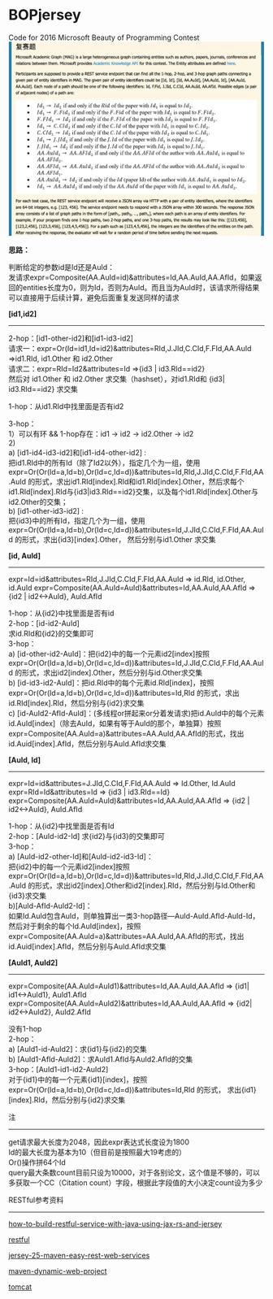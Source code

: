 # BOPjersey
Code for 2016 Microsoft Beauty of Programming Contest
![image](Problem.png)


**思路：**  

判断给定的参数id是Id还是AuId：  
发请求expr=Composite(AA.AuId=id)&attributes=Id,AA.AuId,AA.AfId，如果返回的entities长度为0，则为Id，否则为AuId。而且当为AuId时，该请求所得结果可以直接用于后续计算，避免后面重复发送同样的请求

**[id1,id2]**
***
2-hop：[id1-other-id2]和[id1-id3-id2]  
请求一：expr=Or(Id=id1,Id=id2)&attributes=RId,J.JId,C.CId,F.FId,AA.AuId
=>id1.RId, id1.Other 和 id2.Other  
请求二：expr=RId=Id2&attributes=Id
=>{id3 | id3.RId==id2}  
然后对 id1.Other 和 id2.Other 求交集（hashset），对id1.RId和 {id3| id3.RId==id2} 求交集

1-hop：从id1.RId中找里面是否有id2

3-hop：  
  1）可以有环 && 1-hop存在：id1 -> id2 ->  id2.Other -> id2  
  2)  
  a) [id1-id4-id3-id2]和[id1-id4-other-id2] :  
  把id1.RId中的所有Id（除了Id2以外），指定几个为一组，使用
  expr=Or(Or(Id=a,Id=b),Or(Id=c,Id=d))&attributes=Id,RId,J.JId,C.CId,F.FId,AA.AuId
  的形式，求出id1.RId[index].RId和id1.RId[index].Other，然后求每个id1.RId[index].RId与{id3|id3.RId==id2}交集，以及每个id1.RId[index].Other与id2.Other的交集；  
b) [id1-other-id3-id2] :  
把{id3}中的所有Id，指定几个为一组，使用
expr=Or(Or(Id=a,Id=b),Or(Id=c,Id=d))&attributes=Id,J.JId,C.CId,F.FId,AA.AuId
的形式，求出{id3}[index].Other，
然后分别与id1.Other 求交集

**[id, AuId]**
***  
expr=Id=id&attributes=RId,J.JId,C.CId,F.FId,AA.AuId
=> id.RId, id.Other, id.AuId
expr=Composite(AA.AuId=AuId)&attributes=Id,AA.AuId,AA.AfId
=> {id2 | id2<->AuId}, AuId.AfId

1-hop：从{id2}中找里面是否有id  
2-hop：[id-id2-AuId]  
求id.RId和{id2}的交集即可  
3-hop：  
a)
[id-other-id2-AuId]：把{id2}中的每一个元素id2[index]按照expr=Or(Or(Id=a,Id=b),Or(Id=c,Id=d))&attributes=Id,J.JId,C.CId,F.FId,AA.AuId
的形式，求出id2[index].Other，然后分别与id.Other求交集  
b)
[id-id3-id2-AuId]：把id.RId中的每个元素id.RId[index]，按照expr=Or(Or(Id=a,Id=b),Or(Id=c,Id=d))&attributes=Id,RId
的形式，求出id.RId[index].RId，然后分别与{id2}求交集  
c)
[id-AuId2-AfId-AuId]：(多线程or拼起来or分着发请求)把id.AuId中的每个元素id.AuId[index]（除去AuId，如果有等于AuId的那个，单独算）按照expr=Composite(AA.AuId=a)&attributes=AA.AuId,AA.AfId的形式，找出id.Auid[index].AfId，然后分别与AuId.AfId求交集

**[AuId, Id]**
***
expr=Id=id&attributes=J.JId,C.CId,F.FId,AA.AuId
=> Id.Other, Id.AuId  
expr=RId=Id&attributes=Id
=> {id3 | id3.RId==Id}  
expr=Composite(AA.AuId=AuId)&attributes=Id,AA.AuId,AA.AfId
=> {id2 | id2<->AuId}, AuId.AfId

1-hop：从{id2}中找里面是否有Id  
2-hop：[AuId-id2-Id]
求{id2}与{id3}的交集即可  
3-hop：  
a) [AuId-id2-other-Id]和[AuId-id2-id3-Id]：  
把{id2}中的每一个元素id2[index]按照expr=Or(Or(Id=a,Id=b),Or(Id=c,Id=d))&attributes=Id,RId,J.JId,C.CId,F.FId,AA.AuId
的形式，求出id2[index].Other和id2[index].RId，然后分别与Id.Other和{id3}求交集  
b)[AuId-AfId-AuId2-Id]：  
如果Id.AuId包含AuId，则单独算出一类3-hop路径—AuId-AuId.AfId-AuId-Id，然后对于剩余的每个Id.AuId[index]，按照expr=Composite(AA.AuId=a)&attributes=AA.AuId,AA.AfId的形式，找出id.Auid[index].AfId，然后分别与AuId.AfId求交集

**[AuId1, AuId2]**
***
expr=Composite(AA.AuId=AuId1)&attributes=Id,AA.AuId,AA.AfId
=> {id1| id1<->AuId1},
AuId1.AfId  
expr=Composite(AA.AuId=AuId2)&attributes=Id,AA.AuId,AA.AfId
=> {id2| id2<->AuId2},
AuId2.AfId

没有1-hop  
2-hop：  
a)
[AuId1-id-AuId2]：求{id1}与{id2}的交集  
b)
[AuId1-AfId-AuId2]：求AuId1.AfId与AuId2.AfId的交集  
3-hop：[AuId1-id1-id2-AuId2]  
对于{id1}中的每一个元素{id1}[index]，按照expr=Or(Or(Id=a,Id=b),Or(Id=c,Id=d))&attributes=Id,RId
的形式，
求出{id1}[index].RId，然后分别与{id2}求交集

注
***
get请求最大长度为2048，因此expr表达式长度设为1800  
Id的最大长度为基本为10（但目前是按照最大19考虑的）  
Or()操作拼64个Id  
query最大条数count目前只设为10000，对于各别论文，这个值是不够的，可以多获取一个CC（Citation count）字段，根据此字段值的大小决定count设为多少  

RESTful参考资料
***
[how-to-build-restful-service-with-java-using-jax-rs-and-jersey](http://crunchify.com/how-to-build-restful-service-with-java-using-jax-rs-and-jersey/)

[restful](http://wiki.jikexueyuan.com/project/restful/)

[jersey-25-maven-easy-rest-web-services](http://poor-developer.blogspot.com/2014/02/jersey-25-maven-easy-rest-web-services.html)

[maven-dynamic-web-project](http://poor-developer.blogspot.com/2014/02/maven-dynamic-web-project-ouch-how-do-i.html)

[tomcat](http://www.cnblogs.com/pannysp/archive/2012/03/07/2383364.html)


